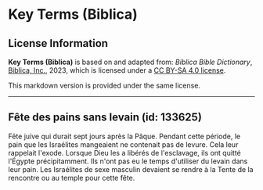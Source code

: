 # Key Terms (Biblica)

## License Information

**Key Terms (Biblica)** is based on and adapted from: _Biblica Bible Dictionary_, [Biblica, Inc.](https://www.biblica.com/), 2023, which is licensed under a [CC BY-SA 4.0 license](https://creativecommons.org/licenses/by-sa/4.0/legalcode.en).

This markdown version is provided under the same license.



--------------------------------

## Fête des pains sans levain (id: 133625)

Fête juive qui durait sept jours après la Pâque. Pendant cette période, le pain que les Israélites mangeaient ne contenait pas de levure. Cela leur rappelait l'exode. Lorsque Dieu les a libérés de l'esclavage, ils ont quitté l'Égypte précipitamment. Ils n'ont pas eu le temps d'utiliser du levain dans leur pain. Les Israélites de sexe masculin devaient se rendre à la Tente de la rencontre ou au temple pour cette fête.


